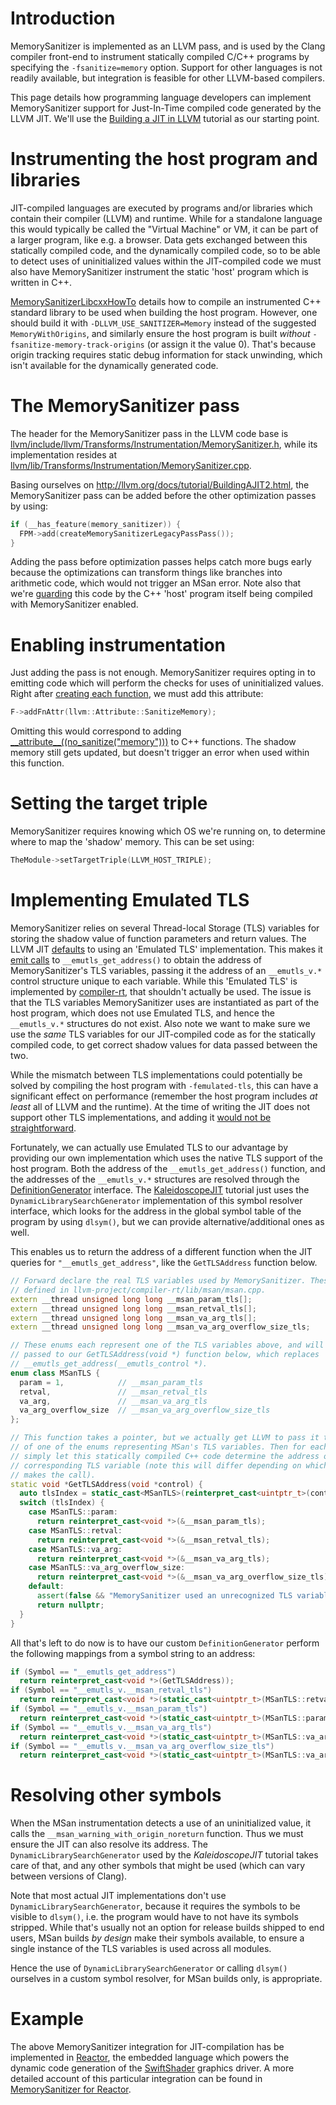# Introduction

MemorySanitizer is implemented as an LLVM pass, and is used by the Clang compiler front-end to instrument statically compiled C/C++ programs by specifying the `-fsanitize=memory` option. Support for other languages is not readily available, but integration is feasible for other LLVM-based compilers.

This page details how programming language developers can implement MemorySanitizer support for Just-In-Time compiled code generated by the LLVM JIT. We'll use the [Building a JIT in LLVM](http://llvm.org/docs/tutorial/BuildingAJIT1.html) tutorial as our starting point.

# Instrumenting the host program and libraries

JIT-compiled languages are executed by programs and/or libraries which contain their compiler (LLVM) and runtime. While for a standalone language this would typically be called the "Virtual Machine" or VM, it can be part of a larger program, like e.g. a browser. Data gets exchanged between this statically compiled code, and the dynamically compiled code, so to be able to detect uses of uninitialized values within the JIT-compiled code we must also have MemorySanitizer instrument the static 'host' program which is written in C++.

[MemorySanitizerLibcxxHowTo](MemorySanitizerLibcxxHowTo.md) details how to compile an instrumented C++ standard library to be used when building the host program. However, one should build it with `-DLLVM_USE_SANITIZER=Memory` instead of the suggested `MemoryWithOrigins`, and similarly ensure the host program is built _without_ `-fsanitize-memory-track-origins` (or assign it the value 0). That's because origin tracking requires static debug information for stack unwinding, which isn't available for the dynamically generated code.

# The MemorySanitizer pass

The header for the MemorySanitizer pass in the LLVM code base is [llvm/include/llvm/Transforms/Instrumentation/MemorySanitizer.h](https://github.com/llvm/llvm-project/blob/master/llvm/include/llvm/Transforms/Instrumentation/MemorySanitizer.h), while its implementation resides at [llvm/lib/Transforms/Instrumentation/MemorySanitizer.cpp](https://github.com/llvm/llvm-project/blob/master/llvm/lib/Transforms/Instrumentation/MemorySanitizer.cpp).

Basing ourselves on http://llvm.org/docs/tutorial/BuildingAJIT2.html, the MemorySanitizer pass can be added before the other optimization passes by using:

```C++
if (__has_feature(memory_sanitizer)) {
  FPM->add(createMemorySanitizerLegacyPassPass());
}
```
Adding the pass before optimization passes helps catch more bugs early because the optimizations can transform things like branches into arithmetic code, which would not trigger an MSan error. Note also that we're [guarding](https://clang.llvm.org/docs/MemorySanitizer.html#has-feature-memory-sanitizer) this code by the C++ 'host' program itself being compiled with MemorySanitizer enabled.

# Enabling instrumentation

Just adding the pass is not enough. MemorySanitizer requires opting in to emitting code which will perform the checks for uses of uninitialized values. Right after [creating each function](http://llvm.org/docs/tutorial/MyFirstLanguageFrontend/LangImpl03.html#function-code-generation), we must add this attribute:

```C++
F->addFnAttr(llvm::Attribute::SanitizeMemory);
```

Omitting this would correspond to adding [\_\_attribute\_\_((no_sanitize("memory")))](https://clang.llvm.org/docs/MemorySanitizer.html#attribute-no-sanitize-memory) to C++ functions. The shadow memory still gets updated, but doesn't trigger an error when used within this function.

# Setting the target triple

MemorySanitizer requires knowing which OS we're running on, to determine where to map the 'shadow' memory. This can be set using:

```C++
TheModule->setTargetTriple(LLVM_HOST_TRIPLE);
```

# Implementing Emulated TLS

MemorySanitizer relies on several Thread-local Storage (TLS) variables for storing the shadow value of function parameters and return values. The LLVM JIT [defaults](https://github.com/llvm/llvm-project/blob/6154c4115cd4b78d0171892aac21e340e72e32bd/llvm/include/llvm/ExecutionEngine/Orc/JITTargetMachineBuilder.h#L38) to using an 'Emulated TLS' implementation. This makes it [emit calls](https://github.com/llvm/llvm-project/blob/6154c4115cd4b78d0171892aac21e340e72e32bd/llvm/lib/CodeGen/SelectionDAG/TargetLowering.cpp#L7354) to `__emutls_get_address()` to obtain the address of MemorySanitizer's TLS variables, passing it the address of an `__emutls_v.*` control structure unique to each variable. While this 'Emulated TLS' is implemented by [compiler-rt](https://compiler-rt.llvm.org/), that shouldn't actually be used. The issue is that the TLS variables MemorySanitizer uses are instantiated as part of the host program, which does not use Emulated TLS, and hence the `__emutls_v.*` structures do not exist. Also note we want to make sure we use the _same_ TLS variables for our JIT-compiled code as for the statically compiled code, to get correct shadow values for data passed between the two.

While the mismatch between TLS implementations could potentially be solved by compiling the host program with `-femulated-tls`, this can have a significant effect on performance (remember the host program includes _at least_ all of LLVM and the runtime). At the time of writing the JIT does not support other TLS implementations, and adding it [would not be straightforward](https://www.akkadia.org/drepper/tls.pdf).

Fortunately, we can actually use Emulated TLS to our advantage by providing our own implementation which uses the native TLS support of the host program. Both the address of the `__emutls_get_address()` function, and the addresses of the `__emutls_v.*` structures are resolved through the [DefinitionGenerator](https://github.com/llvm/llvm-project/blob/6154c4115cd4b78d0171892aac21e340e72e32bd/llvm/include/llvm/ExecutionEngine/Orc/Core.h#L787) interface. The [KaleidoscopeJIT](http://llvm.org/docs/tutorial/BuildingAJIT1.html#kaleidoscopejit) tutorial just uses the `DynamicLibrarySearchGenerator` implementation of this symbol resolver interface, which looks for the address in the global symbol table of the program by using `dlsym()`, but we can provide alternative/additional ones as well.

This enables us to return the address of a different function when the JIT queries for `"__emutls_get_address"`, like the `GetTLSAddress` function below.

```C++
// Forward declare the real TLS variables used by MemorySanitizer. These are
// defined in llvm-project/compiler-rt/lib/msan/msan.cpp.
extern __thread unsigned long long __msan_param_tls[];
extern __thread unsigned long long __msan_retval_tls[];
extern __thread unsigned long long __msan_va_arg_tls[];
extern __thread unsigned long long __msan_va_arg_overflow_size_tls;

// These enums each represent one of the TLS variables above, and will be
// passed to our GetTLSAddress(void *) function below, which replaces
// __emutls_get_address(__emutls_control *).
enum class MSanTLS {
  param = 1,            // __msan_param_tls
  retval,               // __msan_retval_tls
  va_arg,               // __msan_va_arg_tls
  va_arg_overflow_size  // __msan_va_arg_overflow_size_tls
};

// This function takes a pointer, but we actually get LLVM to pass it the value
// of one of the enums representing MSan's TLS variables. Then for each enum we
// simply let this statically compiled C++ code determine the address of the
// corresponding TLS variable (note this will differ depending on which thread
// makes the call).
static void *GetTLSAddress(void *control) {
  auto tlsIndex = static_cast<MSanTLS>(reinterpret_cast<uintptr_t>(control));
  switch (tlsIndex) {
    case MSanTLS::param:
      return reinterpret_cast<void *>(&__msan_param_tls);
    case MSanTLS::retval:
      return reinterpret_cast<void *>(&__msan_retval_tls);
    case MSanTLS::va_arg:
      return reinterpret_cast<void *>(&__msan_va_arg_tls);
    case MSanTLS::va_arg_overflow_size:
      return reinterpret_cast<void *>(&__msan_va_arg_overflow_size_tls);
    default:
      assert(false && "MemorySanitizer used an unrecognized TLS variable");
      return nullptr;
  }
}
```

All that's left to do now is to have our custom `DefinitionGenerator` perform the following mappings from a symbol string to an address:

```C++
if (Symbol == "__emutls_get_address")
  return reinterpret_cast<void *>(GetTLSAddress));
if (Symbol == "__emutls_v.__msan_retval_tls")
  return reinterpret_cast<void *>(static_cast<uintptr_t>(MSanTLS::retval)));
if (Symbol == "__emutls_v.__msan_param_tls")
  return reinterpret_cast<void *>(static_cast<uintptr_t>(MSanTLS::param)));
if (Symbol == "__emutls_v.__msan_va_arg_tls")
  return reinterpret_cast<void *>(static_cast<uintptr_t>(MSanTLS::va_arg)));
if (Symbol == "__emutls_v.__msan_va_arg_overflow_size_tls")
  return reinterpret_cast<void *>(static_cast<uintptr_t>(MSanTLS::va_arg_overflow_size)));
```

# Resolving other symbols

When the MSan instrumentation detects a use of an uninitialized value, it calls the `__msan_warning_with_origin_noreturn` function. Thus we must ensure the JIT can also resolve its address. The `DynamicLibrarySearchGenerator` used by the _KaleidoscopeJIT_ tutorial takes care of that, and any other symbols that might be used (which can vary between versions of Clang).

Note that most actual JIT implementations don't use `DynamicLibrarySearchGenerator`, because it requires the symbols to be visible to `dlsym()`, i.e. the program would have to not have its symbols stripped. While that's usually not an option for release builds shipped to end users, MSan builds _by design_ make their symbols available, to ensure a single instance of the TLS variables is used across all modules.

Hence the use of `DynamicLibrarySearchGenerator` or calling `dlsym()` ourselves in a custom symbol resolver, for MSan builds only, is appropriate.

# Example

The above MemorySanitizer integration for JIT-compilation has be implemented in [Reactor](https://cs.opensource.google/swiftshader/SwiftShader/+/master:docs/Reactor.md), the embedded language which powers the dynamic code generation of the [SwiftShader](https://cs.opensource.google/swiftshader/SwiftShader) graphics driver. A more detailed account of this particular integration can be found in [MemorySanitizer for Reactor](https://docs.google.com/document/d/10Nxai_bsEhcK1Tzh4yEpV1lqY_ozuS7w8Nqx7rl_KAw/edit?usp=sharing).